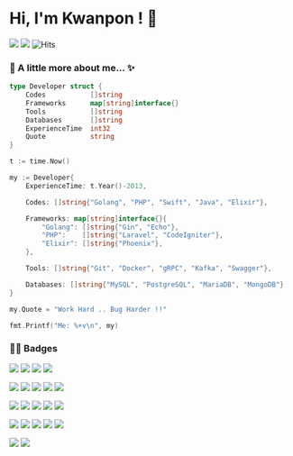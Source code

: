 # Hi, I'm Kwanpon ! 👋

<!-- ![code](https://img.shields.io/badge/Code-Golang%20/%20PHP%20/%20Swift%20(iOS)%20/%20Java%20(Android)-blue.svg?style="flat-square") -->
![](https://img.shields.io/badge/Position-Backend%20Developer-blue.svg?style=flat-square&logo=dark-reader&logoColor=white&labelColor=444&cacheSeconds=3600)
[![](https://img.shields.io/badge/Company-Prodigy9-purple.svg?style=flat-square&logo=codesandbox&logoColor=white&labelColor=444&cacheSeconds=3600)](https://prodigy9.com)
![Hits](https://hits.seeyoufarm.com/api/count/incr/badge.svg?url=https%3A%2F%2Fgithub.com%2Fhuakwan&count_bg=green&title_bg=%23444&icon=bilibili.svg&icon_color=%23FFFFFF&title=Views&edge_flat=true)

<!-- ![](https://img.shields.io/endpoint?url=https://shields.redsparr0w.com/2473/monday&style=flat-square) -->

<!-- ![visitor-badge](https://visitor-badge.glitch.me/badge?page_id=huakwan.visitors&right_color=orange&left_text=Views) -->

<!-- ![Your Repository’s Stats](https://github-readme-stats.vercel.app/api?username=huakwan&show_icons=true) -->

### 🎯 A little more about me... ✨

```go
type Developer struct {
    Codes           []string
    Frameworks      map[string]interface{}
    Tools           []string
    Databases       []string
    ExperienceTime  int32
    Quote           string
}
```

```go
t := time.Now()

my := Developer{
    ExperienceTime: t.Year()-2013,

    Codes: []string{"Golang", "PHP", "Swift", "Java", "Elixir"},

    Frameworks: map[string]interface{}{
        "Golang": []string{"Gin", "Echo"},
        "PHP":    []string{"Laravel", "CodeIgniter"},
        "Elixir": []string{"Phoenix"},
    },

    Tools: []string{"Git", "Docker", "gRPC", "Kafka", "Swagger"},

    Databases: []string{"MySQL", "PostgreSQL", "MariaDB", "MongoDB"}
}

my.Quote = "Work Hard .. Bug Harder !!"

fmt.Printf("Me: %+v\n", my)
```
### 👨‍💻 Badges

![](https://img.shields.io/badge/Code-Golang-informational?style=?style=social&logo=go&logoColor=white&color=6aa6f8)
![](https://img.shields.io/badge/Code-PHP-informational?style=flat&logo=php&logoColor=white&color=6aa6f8)
![](https://img.shields.io/badge/Code-Swift-informational?style=flat&logo=swift&logoColor=white&color=6aa6f8)
![](https://img.shields.io/badge/Code-Java-informational?style=flat&logo=java&logoColor=white&color=6aa6f8)

![](https://img.shields.io/badge/Databases-MySQL-informational?style=flat&logo=mysql&logoColor=white&color=6aa6f8)
![](https://img.shields.io/badge/Databases-PostgreSQL-informational?style=flat&logo=postgresql&logoColor=white&color=6aa6f8)
![](https://img.shields.io/badge/Databases-MariaDB-informational?style=flat&logo=mariadb&logoColor=white&color=6aa6f8)
![](https://img.shields.io/badge/Databases-SQLite-informational?style=flat&logo=sqlite&logoColor=white&color=6aa6f8)
![](https://img.shields.io/badge/Databases-MongoDB-informational?style=flat&logo=mongodb&logoColor=white&color=6aa6f8)

![](https://img.shields.io/badge/Tools-Git-informational?style=flat&logo=git&logoColor=white&color=6aa6f8)
![](https://img.shields.io/badge/Tools-Docker-informational?style=flat&logo=docker&logoColor=white&color=6aa6f8)
![](https://img.shields.io/badge/Tools-gRPC-informational?style=flat&logo=google&logoColor=white&color=6aa6f8)
![](https://img.shields.io/badge/Tools-Kafka-informational?style=flat&logo=apache-kafka&logoColor=white&color=6aa6f8)
![](https://img.shields.io/badge/Tools-Swagger-informational?style=flat&logo=swagger&logoColor=white&color=6aa6f8)

![](https://img.shields.io/badge/Editor-VS_Code-informational?style=flat&logo=visual-studio-code&logoColor=white&color=6aa6f8)
![](https://img.shields.io/badge/Editor-Goland-informational?style=flat&logo=goland&logoColor=white&color=6aa6f8)
![](https://img.shields.io/badge/Editor-PHPStorm-informational?style=flat&logo=phpstorm&logoColor=white&color=6aa6f8)
![](https://img.shields.io/badge/Tools-XCode-informational?style=flat&logo=xcode&logoColor=white&color=6aa6f8)
![](https://img.shields.io/badge/Tools-Android_Studio-informational?style=flat&logo=android-studio&logoColor=white&color=6aa6f8)

![](https://img.shields.io/badge/Apps-Photoshop-informational?style=flat&logo=adobe-photoshop&logoColor=white&color=6aa6f8)
![](https://img.shields.io/badge/Apps-Postman-informational?style=flat&logo=postman&logoColor=white&color=6aa6f8)

<!--
**huakwan/huakwan** is a ✨ _special_ ✨ repository because its `README.md` (this file) appears on your GitHub profile.

Here are some ideas to get you started:

- 🔭 I’m currently working on ...
- 🌱 I’m currently learning ...
- 👯 I’m looking to collaborate on ...
- 🤔 I’m looking for help with ...
- 💬 Ask me about ...
- 📫 How to reach me: ...
- 😄 Pronouns: ...
- ⚡ Fun fact: ...
-->
